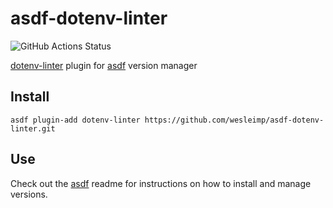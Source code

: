 # asdf-dotenv-linter

![GitHub Actions Status](https://github.com/wesleimp/asdf-dotenv-linter/workflows/ci/badge.svg?branch=master)

[dotenv-linter](https://dotenv-linter.github.io/) plugin for [asdf](https://github.com/asdf-vm/asdf) version manager

## Install

```
asdf plugin-add dotenv-linter https://github.com/wesleimp/asdf-dotenv-linter.git
```

## Use

Check out the [asdf](https://github.com/asdf-vm/asdf) readme for instructions on how to install and manage versions.
